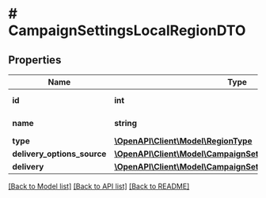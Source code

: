 # # CampaignSettingsLocalRegionDTO

## Properties

Name | Type | Description | Notes
------------ | ------------- | ------------- | -------------
**id** | **int** | Идентификатор региона. | [optional]
**name** | **string** | Название региона. | [optional]
**type** | [**\OpenAPI\Client\Model\RegionType**](RegionType.md) |  | [optional]
**delivery_options_source** | [**\OpenAPI\Client\Model\CampaignSettingsScheduleSourceType**](CampaignSettingsScheduleSourceType.md) |  | [optional]
**delivery** | [**\OpenAPI\Client\Model\CampaignSettingsDeliveryDTO**](CampaignSettingsDeliveryDTO.md) |  | [optional]

[[Back to Model list]](../../README.md#models) [[Back to API list]](../../README.md#endpoints) [[Back to README]](../../README.md)

